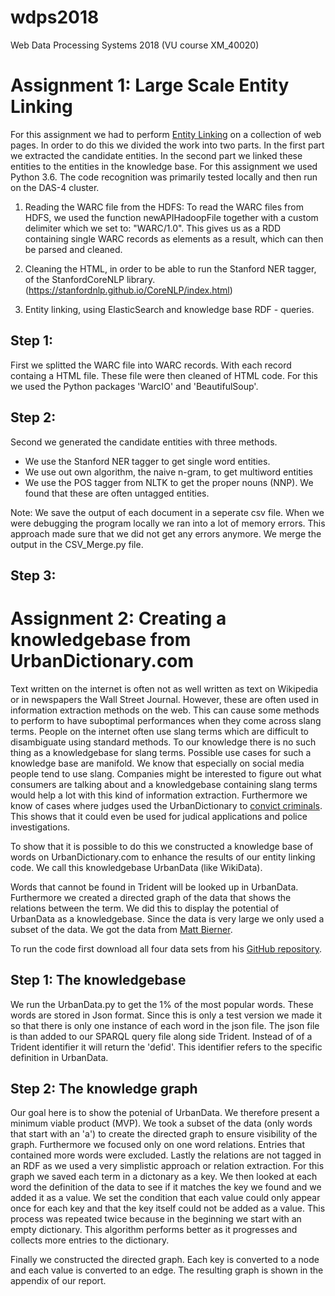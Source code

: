 # wdps2018
Web Data Processing Systems 2018 (VU course XM_40020)



# Assignment 1: Large Scale Entity Linking
For this assignment we had to perform [Entity Linking](https://en.wikipedia.org/wiki/Entity_linking) on a collection of web pages. In order to do this we divided the work into two parts. In the first part we extracted the candidate entities. In the second part we linked these entities to the entities in the knowledge base. For this assignment we used Python 3.6. The code recognition was primarily tested locally and then run on the DAS-4 cluster.

1) Reading the WARC file from the HDFS: To read the WARC files from HDFS, we used the function newAPIHadoopFile together with a custom delimiter which we set to: "WARC/1.0". This gives us as a RDD containing single WARC records as elements as a result, which can then be parsed and cleaned.

2) Cleaning the HTML, in order to be able to run the Stanford NER tagger, of the StanfordCoreNLP library. (https://stanfordnlp.github.io/CoreNLP/index.html)

3) Entity linking, using ElasticSearch and knowledge base RDF - queries. 

## Step 1: 
First we splitted the WARC file into WARC records. With each record containg a HTML file. These file were then cleaned of HTML code. 
For this we used the Python packages 'WarcIO' and 'BeautifulSoup'.

## Step 2:
Second we generated the candidate entities with three methods. 
* We use the Stanford NER tagger to get single word entities. 
* We use out own algorithm, the naive n-gram, to get multiword entities
* We use the POS tagger from NLTK to get the proper nouns (NNP). We found that these are often untagged entities.

Note: We save the output of each document in a seperate csv file. 
        When we were debugging the program locally we ran into a lot of memory errors. 
        This approach made sure that we did not get any errors anymore.
        We merge the output in the CSV_Merge.py file.

## Step 3:

# Assignment 2: Creating a knowledgebase from UrbanDictionary.com
Text written on the internet is often not as well written as text on Wikipedia or in newspapers the Wall Street Journal. However, these are often used in information extraction methods on the web. This can cause some methods to perform to have suboptimal performances when they come across slang terms. People on the internet often use slang terms which are difficult to disambiguate using standard methods.  To our knowledge there is no such thing as a knowledgebase for slang terms. Possible use cases for such a knowledge base are manifold. We know that especially on social media people tend to use slang. Companies might be interested to figure out what consumers are talking about and a knowledgebase containing slang terms would help a lot with this kind of information extraction. Furthermore we know of cases where judges used the UrbanDictionary to [convict criminals](https://www.nytimes.com/2013/05/21/business/media/urban-dictionary-finds-a-place-in-the-courtroom.html?pagewanted=all&_r=1). This shows that it could even be used for judical applications and police investigations.

To show that it is possible to do this we constructed a knowledge base of words on UrbanDictionary.com to enhance the results of our entity linking code. We call this knowledgebase UrbanData (like WikiData). 

Words that cannot be found in Trident will be looked up in UrbanData. Furthermore we created a directed graph of the data that shows the relations between the term. We did this to display the potential of UrbanData as a knowledgebase. Since the data is very large we only used a subset of the data. We got the data from [Matt Bierner](https://github.com/mattbierner/urban-dictionary-entry-collector). 

To run the code first download all four data sets from his [GitHub repository](https://github.com/mattbierner/urban-dictionary-entry-collector).
## Step 1: The knowledgebase

We run the UrbanData.py to get the 1% of the most popular words. These words are stored in Json format. Since this is only a test version we made it so that there is only one instance of each word in the json file. The json file is than added to our SPARQL query file along side Trident. Instead of of a Trident identifier it will return the 'defid'. This identifier refers to the specific definition in UrbanData.

## Step 2: The knowledge graph

Our goal here is to show the potenial of UrbanData. We therefore present a minimum viable product (MVP).
We took a subset of the data (only words that start with an 'a') to create the directed graph to ensure visibility of the graph. Furthermore we focused only on one word relations. Entries that contained more words were excluded. Lastly the relations are not tagged in an RDF as we used a very simplistic approach or relation extraction.
For this graph we saved each term in a dictonary as a key. We then looked at each word the definition of the data to see if it matches the key we found and we added it as a value. We set the condition that each value could only appear once for each key and that the key itself could not be added as a value. This process was repeated twice because in the beginning we start with an empty dictionary. This algorithm performs better as it progresses and collects more entries to the dictionary. 

Finally we constructed the directed graph. Each key is converted to a node and each value is converted to an edge. The resulting graph is shown in the appendix of our report. 









